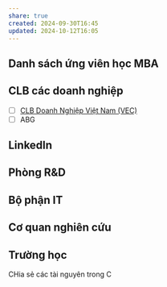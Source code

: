 ```yaml
---
share: true
created: 2024-09-30T16:45
updated: 2024-10-12T16:05
---
```

## Danh sách ứng viên học MBA
## CLB các doanh nghiệp
- [ ] [CLB Doanh Nghiệp Việt Nam (VEC)](https://clbdoanhnghiepvietnam.com/thau-hieu-nhu-cau-ho-tro-doanh-nghiep-phat-trien-ben-vung/)
- [ ] ABG
## LinkedIn
## Phòng R&D
## Bộ phận IT
## Cơ quan nghiên cứu
## Trường học
CHia sẻ các tài nguyên trong C